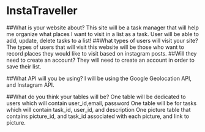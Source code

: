 # InstaTraveller

##What is your website about?
	This site will be a task manager that will help me organize what places I want to visit in a list as a task. User will be able to add, update, delete tasks to a list!
##What types of users will visit your site?
  The types of users that will visit this website will be those who want to record places they would like to visit based on instagram posts.
##Will they need to create an account?
  They will need to create an account in order to save their list.

##What API will you be using?
I will be using the Google Geolocation API, and Instagram API.

##What do you think your tables will be?
One table will be dedicated to users which will contain user_id,email, password
One table will be for tasks which will contain task_id, user_id, and description
One picture table that contains picture_id, and task_id associated with each picture, and link to picture. 
